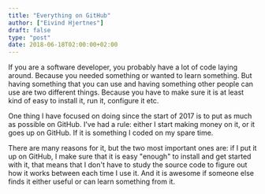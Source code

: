 ```yaml
---
title: "Everything on GitHub"
author: ["Eivind Hjertnes"]
draft: false
type: "post"
date: 2018-06-18T02:00:00+02:00
---
```


If you are a software developer, you probably have a lot of code laying
around. Because you needed something or wanted to learn something. But
having something that you can use and having something other people can
use are two different things. Because you have to make sure it is at
least kind of easy to install it, run it, configure it etc.

One thing I have focused on doing since the start of 2017 is to put as
much as possible on GitHub. I've had a rule: either I start making money
on it, or it goes up on GitHub. If it is something I coded on my spare
time.

There are many reasons for it, but the two most important ones are: if I
put it up on GitHub, I make sure that it is easy "enough" to install and
get started with it, that means that I don't have to study the source
code to figure out how it works between each time I use it. And it is
awesome if someone else finds it either useful or can learn something
from it.
